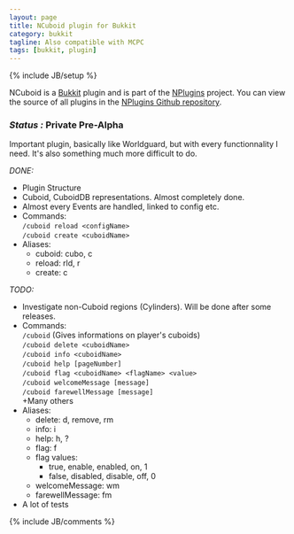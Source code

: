 ```yaml
---
layout: page
title: NCuboid plugin for Bukkit
category: bukkit
tagline: Also compatible with MCPC
tags: [bukkit, plugin]
---
```

{% include JB/setup %}

NCuboid is a [Bukkit][] plugin and is part of the [NPlugins][] project.
You can view the source of all plugins in the [NPlugins Github repository][].

### *Status :* Private Pre-Alpha

Important plugin, basically like Worldguard, but with every functionnality I need. It's also something much more difficult to do.

_DONE:_
* Plugin Structure
* Cuboid, CuboidDB representations. Almost completely done.
* Almost every Events are handled, linked to config etc.
* Commands:  
    `/cuboid reload <configName>`  
    `/cuboid create <cuboidName>`  
* Aliases:  
  + cuboid: cubo, c
  + reload: rld, r
  + create: c

_TODO:_
* Investigate non-Cuboid regions (Cylinders). Will be done after some releases.
* Commands:  
    `/cuboid` (Gives informations on player's cuboids)  
    `/cuboid delete <cuboidName>`  
    `/cuboid info <cuboidName>`  
    `/cuboid help [pageNumber]`  
    `/cuboid flag <cuboidName> <flagName> <value>`  
    `/cuboid welcomeMessage [message]`  
    `/cuboid farewellMessage [message]`  
    +Many others  
* Aliases:  
  + delete: d, remove, rm
  + info: i
  + help: h, ?
  + flag: f
  + flag values:
    - true, enable, enabled, on, 1
    - false, disabled, disable, off, 0
  + welcomeMessage: wm
  + farewellMessage: fm
* A lot of tests

{% include JB/comments %}

<!--- Under this lines are links defined --->
[Bukkit]: http://bukkit.org "Bukkit Forums"

[NPlugins]: /bukkit/NPlugins.html "NPlugins project page"
[NPlugins Github repository]: https://github.com/Ribesg/NPlugins "NPlugins Github repository"